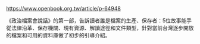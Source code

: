 
https://www.openbook.org.tw/article/p-64948

《政治檔案會說話》的第一部，告訴讀者誰是檔案的生產、保存者：5位故事能手從法律沿革、保存機關、現有資源、解讀途徑和文件類型，針對當前台灣逐步開放的檔案和可用的資料庫做了初步的引導介紹。